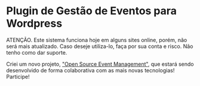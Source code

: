 # Plugin de Gestão de Eventos para Wordpress

ATENÇÃO. Este sistema funciona hoje em alguns sites online, porém, não será mais atualizado.
Caso deseje utiliza-lo, faça por sua conta e risco. 
Não tenho como dar suporte.

Criei um novo projeto, ["Open Source Event Management"](https://github.com/TiagoGouvea/open-source-event-management), que estará sendo desenvolvido de forma colaborativa com as mais novas tecnologias! Participe!